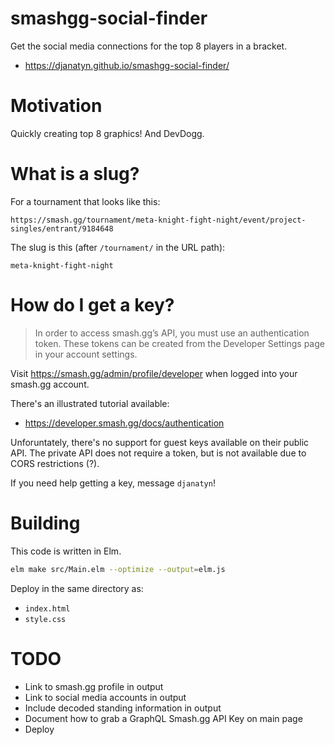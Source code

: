 # smashgg-social-finder

Get the social media connections for the top 8 players in a bracket.

* https://djanatyn.github.io/smashgg-social-finder/

# Motivation

Quickly creating top 8 graphics! And DevDogg.

# What is a slug?

For a tournament that looks like this:
```
https://smash.gg/tournament/meta-knight-fight-night/event/project-singles/entrant/9184648
```

The slug is this (after `/tournament/` in the URL path):

```
meta-knight-fight-night
```

# How do I get a key?

> In order to access smash.gg’s API, you must use an authentication token. These tokens can be created from the Developer Settings page in your account settings.

Visit https://smash.gg/admin/profile/developer when logged into your smash.gg account.

There's an illustrated tutorial available:
* https://developer.smash.gg/docs/authentication

Unforuntately, there's no support for guest keys available on their public API. The private API does not require a token, but is not available due to CORS restrictions (?).

If you need help getting a key, message `djanatyn`!

# Building

This code is written in Elm.

``` sh
elm make src/Main.elm --optimize --output=elm.js
```

Deploy in the same directory as:
* `index.html`
* `style.css`

# TODO

* Link to smash.gg profile in output
* Link to social media accounts in output
* Include decoded standing information in output
* Document how to grab a GraphQL Smash.gg API Key on main page
* Deploy
